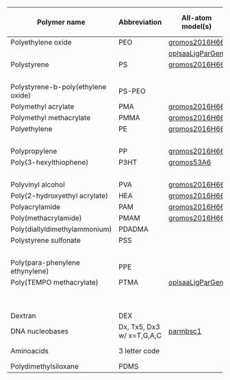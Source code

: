 
| Polymer name                  | Abbreviation            | All-atom model(s)                                                     | Coarse-grained model(s)                                                                               |
|-------------------------------|-------------------------|-----------------------------------------------------------------------|-------------------------------------------------------------------------------------------------------|
|Polyethylene oxide             |PEO                      |[gromos2016H66](polyply/data/2016H66/polyether_blocks.ff)              | [martini2](polyply/data/martini2/PEO.martini.2.itp)                                                   |
|                               |                         |[oplsaaLigParGen](polyply/data/oplsaaLigParGen/PEO.oplsaa.LigParGen.ff)| [martini3](polyply/data/martini3/PEO.martini3.ff)                                                     |
|Polystyrene                    |PS                       |[gromos2016H66](polyply/data/2016H66/polyvinyl_blocks.ff)              | [martini2](polyply/data/martini2/PS.martini.2.itp)                                                    |
|                               |                         |                                                                       | [martini3](polyply/data/martini3/PS.martini3.ff)                                                      |
|Polystyrene-b-poly(ethylene oxide)|PS-PEO                |                                                                       | [martini3](polyply/data/martini3/PS_PEO_link.ff)                                                      |
|Polymethyl acrylate            |PMA                      |[gromos2016H66](polyply/data/2016H66/polyvinyl_blocks.ff)              | [martini3](polyply/data/martini3/PMA.martini3.ff)                                                     |
|Polymethyl methacrylate        |PMMA                     |[gromos2016H66](polyply/data/2016H66/polyvinyl_blocks.ff)              | [martini3](polyply/data/martini3/PMMA.martini3.ff)                                                    |
|Polyethylene                   |PE                       |[gromos2016H66](polyply/data/2016H66/polyvinyl_blocks.ff)              | [martini3](polyply/data/martini3/PE.martini3.ff)                                                      |
|                               |                         |                                                                       | [martini2](polyply/data/martini2/PE.martini.2.itp)                                                    |
|Polypropylene                  |PP                       |[gromos2016H66](polyply/data/2016H66/polyvinyl_blocks.ff)              | [martini2](polyply/data/martini2/PP.martini.2.itp)                                                    |
|Poly(3-hexylthiophene)         |P3HT                     |[gromos53A6](polyply/data/gromos53A6/P3HT.gromos.53A6.ff)              | [martini2](polyply/data/martini2/P3HT.martini.2.itp)                                                  |
|                               |                         |                                                                       | [martini3](polyply/data/martini3/P3HT.martini3.ff)                                                    |
|Polyvinyl alcohol              |PVA                      |[gromos2016H66](polyply/data/2016H66/polyvinyl_blocks.ff)              | [martini3](polyply/data/martini3/PVA.martini3.ff)                                                     |
|Poly(2-hydroxyethyl acrylate)  |HEA                      |[gromos2016H66](polyply/data/2016H66/polyvinyl_blocks.ff)              |                                                                                                       |
|Polyacrylamide                 |PAM                      |[gromos2016H66](polyply/data/2016H66/polyvinyl_blocks.ff)              |                                                                                                       |
|Poly(methacrylamide)           |PMAM                     |[gromos2016H66](polyply/data/2016H66/polyvinyl_blocks.ff)              |                                                                                                       |
|Poly(diallyldimethylammonium)  |PDADMA                   |                                                                       | [martini2](polyply/data/martini2/PDADMA.martini.2.itp)                                                |
|Polystyrene sulfonate          |PSS                      |                                                                       | [martini2](polyply/data/martini2/PSS.martini.2.itp)                                                   |
|                               |                         |                                                                       | [martini3](polyply/data/martini3/PSS.martini3.ff)                                                     |
|Poly(para-phenylene ethynylene)|PPE                      |                                                                       | [martini3](polyply/data/martini3/PPE.martini3.ff)                                                     |
|Poly(TEMPO methacrylate)       |PTMA                     |[oplsaaLigParGen](polyply/data/oplsaaLigParGen/PTMA.oplsaa.LigParGen.ff)| [martini3](polyply/data/martini3/PTMA.martini3.ff)                                                    |
|                               |                         |                                                                       | [ibi_cgm3](polyply/data/ibi_cmg3/PTMA.cgm3.ibi.ff)                                                    |
|                               |                         |                                                                       | [ibi_gbcg](polyply/data/ibi_gbcg/PTMA.gbno2.ibi.ff)                                                   |
|Dextran                        |DEX                      |                                                                       | [martini3](polyply/data/martini3/dextran.martini3.ff)                                                 |
|DNA nucleobases                |Dx, Tx5, Dx3 w/ x=T,G,A,C|[parmbsc1](polyply/data/parmbsc1/dna_final.ff)                         | [martini2](polyply/data/martini2/DNA_M2.ff)                                                           |
|Aminoacids                     |3 letter code            |                                                                       | [martini3IDP](polyply/data/martini3/aminoacids.ff) [martini3](polyply/data/martini3-go/aminoacids.ff) |
|Polydimethylsiloxane           |PDMS                     |                                                                       | [martini3](polyply/data/martini3/PDMS.martini3.ff)                                                    |
